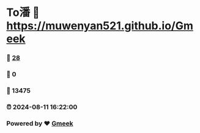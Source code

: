 # To潘 :link: https://muwenyan521.github.io/Gmeek 
### :page_facing_up: [28](https://muwenyan521.github.io/Gmeek/tag.html) 
### :speech_balloon: 0 
### :hibiscus: 13475 
### :alarm_clock: 2024-08-11 16:22:00 
### Powered by :heart: [Gmeek](https://github.com/Meekdai/Gmeek)
